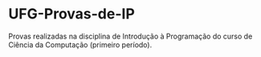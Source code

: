 # UFG-Provas-de-IP

Provas realizadas na disciplina de Introdução à Programação do 
curso de Ciência da Computação (primeiro período).
